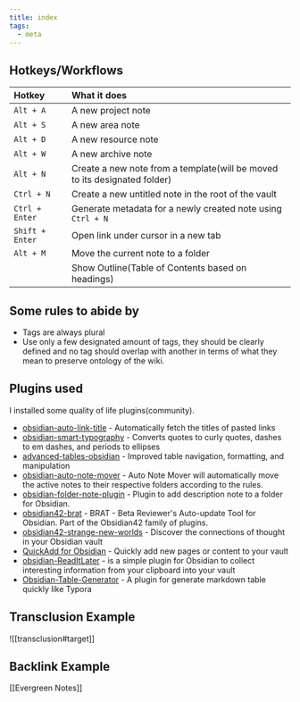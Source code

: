 ```yaml
---
title: index
tags:
  - meta
---
```


## Hotkeys/Workflows


| Hotkey          | What it does                                                              |
|:--------------- |:------------------------------------------------------------------------- |
| `Alt + A`       | A new project note                                                        |
| `Alt + S`       | A new area note                                                           |
| `Alt + D`       | A new resource note                                                       |
| `Alt + W`       | A new archive note                                                        |
| `Alt + N`       | Create a new note from a template(will be moved to its designated folder) |
| `Ctrl + N`      | Create a new untitled note in the root of the vault                       |
| `Ctrl + Enter`  | Generate metadata for a newly created note using `Ctrl + N`               |
| `Shift + Enter` | Open link under cursor in a new tab                                       |
| `Alt + M`       | Move the current note to a folder                                         |
|                 | Show Outline(Table of Contents based on headings)                                                                          |

## Some rules to abide by

- Tags are always plural
- Use only a  few designated amount of tags, they should be clearly defined and no tag should overlap with another in terms of what they mean to preserve ontology of the wiki.

## Plugins used

I installed some quality of life plugins(community).

- [obsidian-auto-link-title](https://github.com/zolrath/obsidian-auto-link-title) -  Automatically fetch the titles of pasted links
- [obsidian-smart-typography](https://github.com/mgmeyers/obsidian-smart-typography) -  Converts quotes to curly quotes, dashes to em dashes, and periods to ellipses
- [advanced-tables-obsidian](https://github.com/tgrosinger/advanced-tables-obsidian) - Improved table navigation, formatting, and manipulation    
- [obsidian-auto-note-mover](https://github.com/farux/obsidian-auto-note-mover) - Auto Note Mover will automatically move the active notes to their respective folders according to the rules.                    
- [obsidian-folder-note-plugin](https://github.com/xpgo/obsidian-folder-note-plugin) - Plugin to add description note to a folder for Obsidian.                
- [obsidian42-brat](https://github.com/TfTHacker/obsidian42-brat) - BRAT - Beta Reviewer's Auto-update Tool for Obsidian. Part of the Obsidian42 family of plugins.
- [obsidian42-strange-new-worlds](https://github.com/TfTHacker/obsidian42-strange-new-worlds) -  Discover the connections of thought in your Obsidian vault
- [QuickAdd for Obsidian](https://github.com/chhoumann/quickadd) - Quickly add new pages or content to your vault
- [obsidian-ReadItLater](https://github.com/DominikPieper/obsidian-ReadItLater) - is a simple plugin for Obsidian to collect interesting information from your clipboard into your vault       
- [Obsidian-Table-Generator](https://github.com/quorafind/obsidian-table-generator) - A plugin for generate markdown table quickly like Typora                                                                                                                                                                                      

## Transclusion Example

![[transclusion#target]]

## Backlink Example

[[Evergreen Notes]]